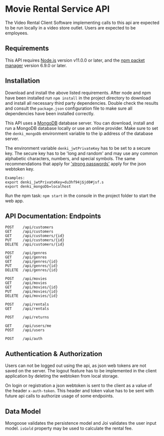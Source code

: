 # Movie Rental Service API
The Video Rental Client Software implementing calls to this api are expected to
be run locally in a video store outlet. Users are expected to be employees.

## Requirements
This API requires [Node.js](https://nodejs.org/en/) version v11.0.0 or later,
and the [npm packet manager](https://npmjs.com) version 6.9.0 or later.

## Installation
Download and install the above listed requirements.
After node and npm have been installed run `npm install` in the project
directory to download and install all necessary third party dependencies.
Double check the results and consult the `package.json` configuration file to
make sure all dependencies have been installed correctly.

This API uses a [MongoDB](https://www.mongodb.com/download-center/community)
database server. You can download, install and run a MongoDB database locally or
use an online provider. Make sure to set the `denki_mongoDb` environment
variable to the ip address of the database server.

The environment variable `denki_jwtPrivateKey` has to be set to a secure key.
The secure key has to be 'long and random' and may use any common alphabetic
characters, numbers, and special symbols. The same recommendations that apply
for ['strong passwords'](https://www.grc.com/passwords.htm) apply for the
json webtoken key.

    Examples:
    export denki_jwtPrivateKey=du3hf94j$jd0#jsf.s
    export denki_mongoDb=localhost

Run the npm task: `npm start` in the console in the project folder to start the
web app.

## API Documentation: Endpoints

    POST    /api/customers
    GET     /api/customers
    GET     /api/customers/{id}
    PUT     /api/customers/{id}
    DELETE  /api/customers/{id}

    POST    /api/genres
    GET     /api/genres
    GET     /api/genres/{id}
    PUT     /api/genres/{id}
    DELETE  /api/genres/{id}

    POST    /api/movies
    GET     /api/movies
    GET     /api/movies/{id}
    PUT     /api/movies/{id}
    DELETE  /api/movies/{id}

    POST    /api/rentals
    GET     /api/rentals

    POST    /api/returns

    GET     /api/users/me
    POST    /api/users

    POST    /api/auth


## Authentication & Authorization
Users can not be logged out using the api, as json web tokens are not saved on
the server. The logout feature has to be implemented in the client application
by deleting the webtoken from local storage.

On login or registration a json webtoken is sent to the client as a value of the
header `x-auth-token`. This header and token value has to be sent with future
api calls to authorize usage of some endpoints.

## Data Model
Mongoose validates the persistence model and Joi validates the user input model.
`isGold` property may be used to calculate the rental fee.

